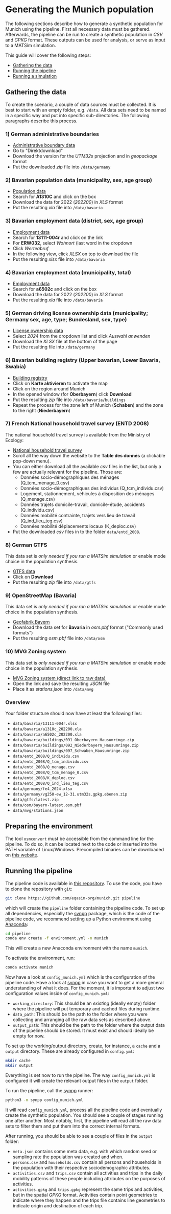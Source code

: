 # Generating the Munich population

The following sections describe how to generate a synthetic population for
Munich using the pipeline. First all necessary data must be gathered.
Afterwards, the pipeline can be run to create a synthetic population in *CSV*
and *GPKG* format. These outputs can be used for analysis, or serve as input
to a MATSim simulation.

This guide will cover the following steps:

- [Gathering the data](#section-data)
- [Running the pipeline](#section-population)
- [Running a simulation](#section-simulation)

## <a name="section-data"></a>Gathering the data

To create the scenario, a couple of data sources must be collected. It is best
to start with an empty folder, e.g. `/data`. All data sets need to be named
in a specific way and put into specific sub-directories. The following paragraphs
describe this process.

### 1) German administrative boundaries

- [Administrative boundary data](https://gdz.bkg.bund.de/index.php/default/digitale-geodaten/verwaltungsgebiete/verwaltungsgebiete-1-250-000-mit-einwohnerzahlen-stand-31-12-vg250-ew-31-12.html)
- Go to "Direktdownload"
- Download the version for the *UTM32s* projection and in *geopackage* format
- Put the downloaded *zip* file into `/data/germany`

### 2) Bavarian population data (municipality, sex, age group)

- [Population data](https://www.statistik.bayern.de/statistik/gebiet_bevoelkerung/bevoelkerungsstand/)
- Search for **A1310C** and click on the box
- Download the data for 2022 (*202200*) in *XLS* format
- Put the resulting *xla* file into `/data/bavaria`

### 3) Bavarian employment data (district, sex, age group)

- [Employment data](https://www.statistikdaten.bayern.de/genesis/online?operation=statistic&levelindex=1&levelid=1720112584563&code=13111#abreadcrumb)
- Search for **13111-004r** and click on the link
- For **ERW032**, select *Wohnort* (last word in the dropdown
- Click *Werteabruf*
- In the following view, click *XLSX* on top to download the file
- Put the resulting *xlsx* file into `/data/bavaria`

### 4) Bavarian employment data (municipality, total)

- [Employment data](https://www.statistik.bayern.de/statistik/gebiet_bevoelkerung/erwerbstaetigkeit/index.html)
- Search for **a6502c** and click on the box
- Download the data for 2022 (*202200*) in *XLS* format
- Put the resulting *xla* file into `/data/bavaria`

### 5) German driving license ownership data (municipality; Germany sex, age, type; Bundesland, sex, type)

- [License ownership data](https://www.kba.de/DE/Statistik/Kraftfahrer/Fahrerlaubnisse/Fahrerlaubnisbestand/fahrerlaubnisbestand_node.html)
- Select *2024* from the dropdown list and click *Auswahl anwenden*
- Download the *XLSX* file at the bottom of the page
- Put the resulting file into `/data/germany`


### 6) Bavarian building registry (Upper bavarian, Lower Bavaria, Swabia)

- [Building registry](https://geodaten.bayern.de/opengeodata/OpenDataDetail.html?pn=hausumringe)
- Click on **Karte aktivieren** to activate the map
- Click on the region around Munich
- In the opened window (for **Oberbayern**) click **Download**
- Put the resulting *zip* file into `/data/bavaria/buildings`
- Repeat the process for the zone left of Munich (**Schaben**) and the zone to the right (**Niederbayern**)

### 7) French National household travel survey (ENTD 2008)

The national household travel survey is available from the Ministry of Ecology:

- [National household travel survey](https://www.statistiques.developpement-durable.gouv.fr/enquete-nationale-transports-et-deplacements-entd-2008)
- Scroll all the way down the website to the **Table des donnés** (a clickable
pop-down menu).
- You can either download all the available *csv* files in the list, but only
a few are actually relevant for the pipeline. Those are:
  - Données socio-démographiques des ménages (Q_tcm_menage_0.csv)
  - Données socio-démographiques des individus (Q_tcm_individu.csv)
  - Logement, stationnement, véhicules à disposition des ménages (Q_menage.csv)
  - Données trajets domicile-travail, domicile-étude, accidents (Q_individu.csv)
  - Données mobilité contrainte, trajets vers lieu de travail (Q_ind_lieu_teg.csv)
  - Données mobilité déplacements locaux (K_deploc.csv)
- Put the downloaded *csv* files in to the folder `data/entd_2008`.

### 8) German GTFS

This data set is *only needed if you run a MATSim simulation* or enable mode choice in the population synthesis.

- [GTFS data](https://gtfs.de/de/feeds/de_full/)
- Click on **Download**
- Put the resulting *zip* file into `/data/gtfs`

### 9) OpenStreetMap (Bavaria)

This data set is *only needed if you run a MATSim simulation* or enable mode choice in the population synthesis.

- [Geofabrik Bayern](http://download.geofabrik.de/europe/germany/bayern.html)
- Download the data set for **Bavaria** in *osm.pbf* format ("Commonly used formats")
- Put the resulting *osm.pbf* file into `/data/osm`

### 10) MVG Zoning system

This data set is *only needed if you run a MATSim simulation* or enable mode choice in the population synthesis.

- [MVG Zoning system (direct link to raw data)](https://www.mvg.de/.rest/zdm/stations)
- Open the link and save the resulting *JSON* file
- Place it as *stations.json* into `/data/mvg`

### Overview

Your folder structure should now have at least the following files:

- `data/bavaria/13111-004r.xlsx`
- `data/bavaria/a1310c_202200.xla`
- `data/bavaria/a6502c_202200.xla`
- `data/bavaria/buildings/091_Oberbayern_Hausumringe.zip`
- `data/bavaria/buildings/092_Niederbayern_Hausumringe.zip`
- `data/bavaria/buildings/097_Schwaben_Hausumringe.zip`
- `data/entd_2008/Q_individu.csv`
- `data/entd_2008/Q_tcm_individu.csv`
- `data/entd_2008/Q_menage.csv`
- `data/entd_2008/Q_tcm_menage_0.csv`
- `data/entd_2008/K_deploc.csv`
- `data/entd_2008/Q_ind_lieu_teg.csv`
- `data/germany/fe4_2024.xlsx`
- `data/germany/vg250-ew_12-31.utm32s.gpkg.ebenen.zip`
- `data/gtfs/latest.zip`
- `data/osm/bayern-latest.osm.pbf`
- `data/mvg/stations.json`

## Preparing the environment

The tool `osmconvert` must be accessible from the command line for the pipeline. To do so, it can be located next to the code or inserted into the PATH variable of Linux/Windows. Precompiled binaries can be downloaded on [this website](https://wiki.openstreetmap.org/wiki/Osmconvert).

## <a name="section-population">Running the pipeline

The pipeline code is available in [this repository](https://github.com/eqasim-org/munich.git).
To use the code, you have to clone the repository with `git`:

```bash
git clone https://github.com/eqasim-org/munich.git pipeline
```

which will create the `pipeline` folder containing the pipeline code. To
set up all dependencies, especially the [synpp](https://github.com/eqasim-org/synpp) package,
which is the code of the pipeline code, we recommend setting up a Python
environment using [Anaconda](https://www.anaconda.com/):

```bash
cd pipeline
conda env create -f environment.yml -n munich
```

This will create a new Anaconda environment with the name `munich`.

To activate the environment, run:

```bash
conda activate munich
```

Now have a look at `config_munich.yml` which is the configuration of the pipeline code.
Have a look at [synpp](https://github.com/eqasim-org/synpp) in case you want to get a more general
understanding of what it does. For the moment, it is important to adjust
two configuration values inside of `config_munich.yml`:

- `working_directory`: This should be an *existing* (ideally empty) folder where
the pipeline will put temporary and cached files during runtime.
- `data_path`: This should be the path to the folder where you were collecting
and arranging all the raw data sets as described above.
- `output_path`: This should be the path to the folder where the output data
of the pipeline should be stored. It must exist and should ideally be empty
for now.

To set up the working/output directory, create, for instance, a `cache` and a
`output` directory. These are already configured in `config.yml`:

```bash
mkdir cache
mkdir output
```

Everything is set now to run the pipeline. The way `config_munich.yml` is configured
it will create the relevant output files in the `output` folder.

To run the pipeline, call the [synpp](https://github.com/eqasim-org/synpp) runner:

```bash
python3 -m synpp config_munich.yml
```

It will read `config_munich.yml`, process all the pipeline code
and eventually create the synthetic population. You should see a couple of
stages running one after another. Most notably, first, the pipeline will read all
the raw data sets to filter them and put them into the correct internal formats.

After running, you should be able to see a couple of files in the `output`
folder:

- `meta.json` contains some meta data, e.g. with which random seed or sampling
rate the population was created and when.
- `persons.csv` and `households.csv` contain all persons and households in the
population with their respective sociodemographic attributes.
- `activities.csv` and `trips.csv` contain all activities and trips in the
daily mobility patterns of these people including attributes on the purposes
of activities.
- `activities.gpkg` and `trips.gpkg` represent the same trips and
activities, but in the spatial *GPKG* format. Activities contain point
geometries to indicate where they happen and the trips file contains line
geometries to indicate origin and destination of each trip.
